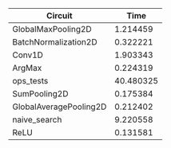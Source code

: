 | Circuit | Time |
| --- | --- |
| GlobalMaxPooling2D | 1.214459 |
| BatchNormalization2D | 0.322221 |
| Conv1D | 1.903343 |
| ArgMax | 0.224319 |
| ops_tests | 40.480325 |
| SumPooling2D | 0.175384 |
| GlobalAveragePooling2D | 0.212402 |
| naive_search | 9.220558 |
| ReLU | 0.131581 |
